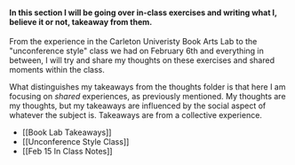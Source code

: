 #### In this section I will be going over in-class exercises and writing what I, believe it or not, takeaway from them. 

From the experience in the Carleton Univeristy Book Arts Lab to the "unconference style" class we had on February 6th and everything in between, I will try and share my thoughts on these exercises and shared moments within the class.

What distinguishes my takeaways from the thoughts folder is that here I am focusing on *shared* experiences, as previously mentioned. My thoughts are my thoughts, but my takeaways are influenced by the social aspect of whatever the subject is. Takeaways are from a collective experience.

- [[Book Lab Takeaways]]
- [[Unconference Style Class]]
- [[Feb 15 In Class Notes]]
